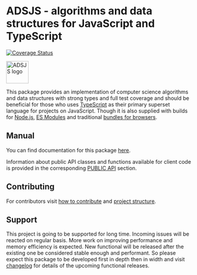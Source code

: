 # ADSJS - algorithms and data structures for JavaScript and TypeScript
[![Coverage Status](https://coveralls.io/repos/github/alex-myznikov/ads-js/badge.svg?branch=master)](https://coveralls.io/github/alex-myznikov/ads-js?branch=master)

<img src="https://blobscdn.gitbook.com/v0/b/gitbook-28427.appspot.com/o/spaces%2F-Lxzf4cV7ERPgE26oJ60%2Favatar.png?alt=media" alt="ADSJS logo" width="60">

This package provides an implementation of computer science algorithms and data structures with strong types and full test coverage and should be beneficial for those who uses [TypeScript](https://alex-myznikov.gitbook.io/adsjs/getting-started/ts) as their primary superset language for projects on JavaScript. Though it is also supplied with builds for [Node.js](https://alex-myznikov.gitbook.io/adsjs/getting-started/nodejs), [ES Modules](https://alex-myznikov.gitbook.io/adsjs/getting-started/esmodules) and traditional [bundles for browsers](https://alex-myznikov.gitbook.io/adsjs/getting-started/browsers).

## Manual

You can find documentation for this package [here](https://alex-myznikov.gitbook.io/adsjs/).

Information about public API classes and functions available for client code is provided in the corresponding [PUBLIC API](https://alex-myznikov.gitbook.io/adsjs/api/how-to-read) section.

## Contributing

For contributors visit [how to contribute](https://alex-myznikov.gitbook.io/adsjs/contribution-notes/how-to-contribute) and [project structure](https://alex-myznikov.gitbook.io/adsjs/contribution-notes/project-structure).

## Support

This project is going to be supported for long time. Incoming issues will be reacted on regular basis. More work on improving performance and memory efficiency is expected. New functional will be released after the existing one be considered stable enough and performant. So please expect this package to be developed first in depth then in width and visit [changelog](https://alex-myznikov.gitbook.io/adsjs/changelog) for details of the upcoming functional releases.

